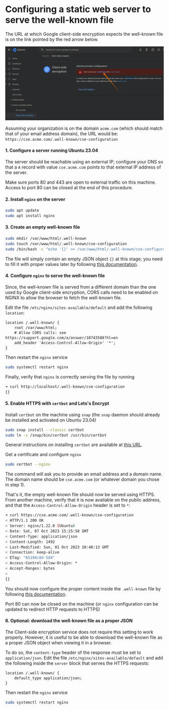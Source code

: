 <h1>Configuring a static web server to serve the well-known file</h1>

The URL at which Google client-side encryption expects the well-known file is on the link pointed by the red arrow below.

![URL of well-known file](./images/url-of-well-known-file.png)

Assuming your organization is on the domain `acme.com` (which should match that of your email address domain), the URL would be: `https://cse.acme.com/.well-known/cse-configuration`


#### 1. Configure a server running Ubuntu 23.04 

 The server should be reachable using an external IP; configure your DNS so that a `A` record with value `cse.acme.com` points to that external IP address of the server. 

 Make sure ports 80 and 443 are open to external traffic on this machine. Access to port 80 can be closed at the end of this procedure.


#### 2. Install `nginx` on the server

```sh
sudo apt update
sudo apt install nginx
```

#### 3. Create an empty well-known file

```sh
sudo mkdir /var/www/html/.well-known
sudo touch /var/www/html/.well-known/cse-configuration
sudo /bin/bash -c "echo '{}' >> /var/www/html/.well-known/cse-configuration"
```

The file will simply contain an empty JSON object `{}` at this stage; you need to fill it with proper values later by following [this documentation](./configuring-the-well-known-file.md).

#### 4. Configure `nginx` to serve the well-known file


Since, the well-known file is served from a different domain than the one used by Google client-side encryption,
 CORS calls need to be enabled on NGINX to allow the browser to fetch the well-known file.


Edit the file `/etc/nginx/sites-available/default` and add the following `location`:

```nginx
location /.well-known/ {
    root /var/www/html;
    # Allow CORS calls: see https://support.google.com/a/answer/10743588?hl=en
    add_header 'Access-Control-Allow-Origin' '*';
}
```

Then restart the `nginx` service

```sh
sudo systemctl restart nginx
```

Finally, verify that `nginx` is correctly serving the file by running

```sh
➜ curl http://localhost/.well-known/cse-configuration
{}
```

#### 5. Enable HTTPS with `certbot` and Lets's Encrypt

Install `certbot` on the machine using `snap` (the `snap` daemon should already be installed and activated on Ubuntu 23.04)

```sh
sudo snap install --classic certbot
sudo ln -s /snap/bin/certbot /usr/bin/certbot
```

General instructions on installing `certbot` are available at [this URL](https://certbot.eff.org/lets-encrypt/ubuntufocal-nginx).


Get a certificate and configure `nginx`
```sh
sudo certbot --nginx
```

The command will ask you to provide an email address and a domain name. The domain name should be `cse.acme.com` (or whatever domain you chose in step 1).

That's it, the empty well-known file should now be served using HTTPS. From another machine, verify that it is now available on the public address,
and that the `Access-Control-Allow-Origin` header is set to `*`:

```sh
➜ curl https://cse.acme.com/.well-known/cse-configuration                                                   
< HTTP/1.1 200 OK
< Server: nginx/1.22.0 (Ubuntu)
< Date: Sat, 07 Oct 2023 15:25:58 GMT
< Content-Type: application/json
< Content-Length: 1492
< Last-Modified: Sun, 01 Oct 2023 10:40:13 GMT
< Connection: keep-alive
< ETag: "65194c8d-5d4"
< Access-Control-Allow-Origin: *
< Accept-Ranges: bytes
< 
{}
```

You should now configure the proper content inside the `.well-known` file by following [this documentation](./configuring-the-well-known-file.md).

Port 80 can now be closed on the machine (or `nginx` configuration can be updated to redirect HTTP requests to HTTPS)

#### 6. Optional: download the well-known file as a proper JSON

The Client-side encryption service does not require this setting to work properly. However, it is useful to be able to download the well-known file as a proper JSON object when viewing it in a browser.

To do so, the `content-type` header of the response must be set to `application/json`. Edit the file `/etc/nginx/sites-available/default` and add the following inside the `server` block that serves the HTTPS requests:

```nginx
location /.well-known/ {
    default_type application/json;
}
```

Then restart the `nginx` service

```sh
sudo systemctl restart nginx
```